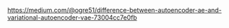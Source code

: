 https://medium.com/@ogre51/difference-between-autoencoder-ae-and-variational-autoencoder-vae-73004cc7e0fb